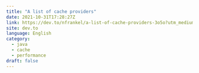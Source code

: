 ```yaml
---
title: "A list of cache providers"
date: 2021-10-31T17:28:27Z
link: https://dev.to/nfrankel/a-list-of-cache-providers-3o5o?utm_medium=RSS&utm_source=news.12bit.vn
site: dev.to
language: English
category:
  - java
  - cache
  - performance
draft: false
---
```

